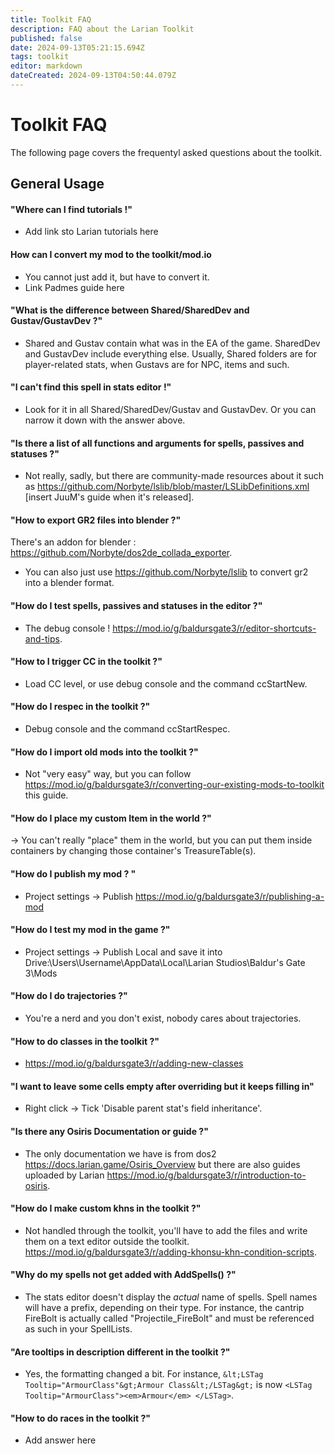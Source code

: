 ```yaml
---
title: Toolkit FAQ
description: FAQ about the Larian Toolkit
published: false
date: 2024-09-13T05:21:15.694Z
tags: toolkit
editor: markdown
dateCreated: 2024-09-13T04:50:44.079Z
---
```


# Toolkit FAQ



The following page covers the frequentyl asked questions about the toolkit.

## General Usage


#### "Where can I find tutorials !"
- Add link sto Larian tutorials here

#### How can I convert my mod to the toolkit/mod.io
- You cannot just add it, but have to convert it.
- Link Padmes guide here
#### "What is the difference between Shared/SharedDev and Gustav/GustavDev ?"

- Shared and Gustav contain what was in  the EA of the game. SharedDev and GustavDev include everything else. Usually, Shared folders are for player-related stats, when Gustavs are for NPC, items and such.


#### "I can't find this spell in stats editor !"

- Look for it in all Shared/SharedDev/Gustav and GustavDev. Or you can narrow it down with the answer above.


#### "Is there a list of all functions and arguments for spells, passives and statuses ?" 

- Not really, sadly, but there are community-made resources about it such as <https://github.com/Norbyte/lslib/blob/master/LSLibDefinitions.xml> [insert JuuM's guide when it's released].


#### "How to export GR2 files into blender ?" 

There's an addon for blender : <https://github.com/Norbyte/dos2de_collada_exporter>. 
- You can also just use <https://github.com/Norbyte/lslib> to convert gr2 into a blender format.


#### "How do I test spells, passives and statuses in the editor ?"
- The debug console ! <https://mod.io/g/baldursgate3/r/editor-shortcuts-and-tips>.

#### "How to I trigger CC in the toolkit ?" 
- Load CC level, or use debug console and the command ccStartNew.
#### "How do I respec in the toolkit ?" 
- Debug console and the command ccStartRespec.
#### "How do I import old mods into the toolkit ?" 
- Not "very easy" way, but you can follow <https://mod.io/g/baldursgate3/r/converting-our-existing-mods-to-toolkit> this guide.
#### "How do I place my custom Item in the world ?" 
-> You can't really "place" them in the world, but you can put them inside containers by changing those container's TreasureTable(s).
#### "How do I publish my mod ? " 
- Project settings -> Publish <https://mod.io/g/baldursgate3/r/publishing-a-mod>
#### "How do I test my mod in the game ?" 
- Project settings -> Publish Local and save it into Drive:\Users\Username\AppData\Local\Larian Studios\Baldur's Gate 3\Mods
#### "How do I do trajectories ?"
- You're a nerd and you don't exist, nobody cares about trajectories.
#### "How to do classes in the toolkit ?" 
- <https://mod.io/g/baldursgate3/r/adding-new-classes>
#### "I want to leave some cells empty after overriding but it keeps filling in"
- Right click -> Tick 'Disable parent stat's field inheritance'.
#### "Is there any Osiris Documentation or guide ?"
- The only documentation we have is from dos2 <https://docs.larian.game/Osiris_Overview> but there are also guides uploaded by Larian <https://mod.io/g/baldursgate3/r/introduction-to-osiris>.
#### "How do I make custom khns in the toolkit ?" 
- Not handled through the toolkit, you'll have to add the files and write them on a text editor outside the toolkit. <https://mod.io/g/baldursgate3/r/adding-khonsu-khn-condition-scripts>.
#### "Why do my spells not get added with AddSpells() ?" 
- The stats editor doesn't display the *actual* name of spells. Spell names will have a prefix, depending on their type. For instance, the cantrip FireBolt is actually called "Projectile_FireBolt" and must be referenced as such in your SpellLists.
#### "Are tooltips in description different in the toolkit ?" 
- Yes, the formatting changed a bit. For instance, `&lt;LSTag Tooltip="ArmourClass"&gt;Armour Class&lt;/LSTag&gt;` is now `<LSTag Tooltip="ArmourClass"><em>Armour</em> </LSTag>`.

#### "How to do races in the toolkit ?" 
- Add answer here